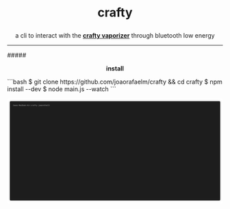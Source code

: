 # <p align="center">crafty</p>
  
<p align="center">
  a cli to interact with the <a href="https://www.storz-bickel.com/eu/en/crafty/"><b>crafty vaporizer</b></a> through bluetooth low energy<br>
  <hr>
</p>
##### <p align="center"><b>install</b></p>
```bash
$ git clone https://github.com/joaorafaelm/crafty && cd crafty
$ npm install --dev
$ node main.js --watch
```

![](demo.gif)

